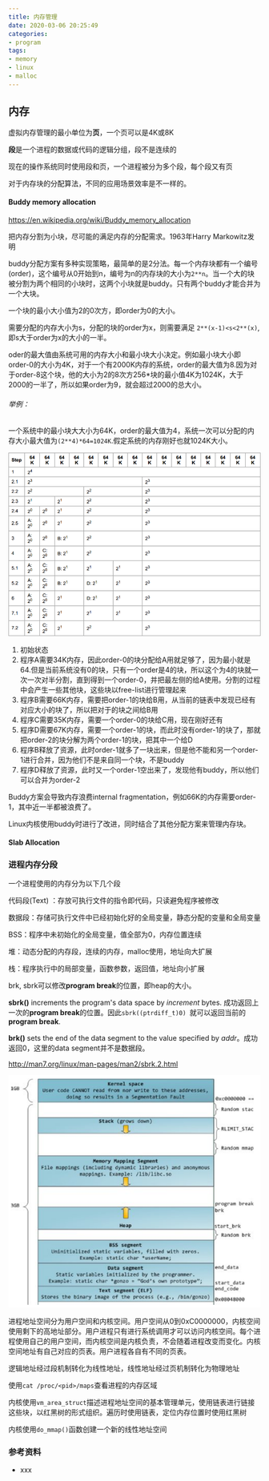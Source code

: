 ```yaml
---
title: 内存管理
date: 2020-03-06 20:25:49
categories:
- program
tags:
- memory
- linux
- malloc
---
```




## 内存


虚拟内存管理的最小单位为**页**，一个页可以是4K或8K

**段**是一个进程的数据或代码的逻辑分组，段不是连续的

现在的操作系统同时使用段和页，一个进程被分为多个段，每个段又有页

对于内存块的分配算法，不同的应用场景效率是不一样的。

#### Buddy memory allocation

https://en.wikipedia.org/wiki/Buddy_memory_allocation  

把内存分割为小块，尽可能的满足内存的分配需求。1963年Harry Markowitz发明

buddy分配方案有多种实现策略，最简单的是2分法。每一个内存块都有一个编号(order)，这个编号从0开始到n，编号为n的内存块的大小为`2**n`。当一个大的块被分割为两个相同的小块时，这两个小块就是buddy。只有两个buddy才能合并为一个大块。

一个块的最小大小值为2的0次方，即order为0的大小。

需要分配的内存大小为s，分配的块的order为x，则需要满足 `2**(x-1)<s<2**(x)`,即s大于order为x的大小的一半。

oder的最大值由系统可用的内存大小和最小块大小决定。例如最小块大小即order-0的大小为4K，对于一个有2000K内存的系统，order的最大值为8.因为对于order-8这个块，他的大小为2的8次方256*块的最小值4K为1024K，大于2000的一半了，所以如果order为9，就会超过2000的总大小。

###### 举例：

一个系统中的最小块大大小为64K，order的最大值为4，系统一次可以分配的内存大小最大值为`(2**4)*64=1024K`.假定系统的内存刚好也就1024K大小。

![buddyexp](/uploads/memory/buddyexp.png)

1. 初始状态
2. 程序A需要34K内存，因此order-0的块分配给A用就足够了，因为最小就是64.但是当前系统没有0的块，只有一个order是4的块，所以这个为4的块就一次一次对半分割，直到得到一个order-0，并把最左侧的给A使用。分割的过程中会产生一些其他块，这些块以free-list进行管理起来
3. 程序B需要66K内存，需要把order-1的块给B用，从当前的链表中发现已经有对应大小的块了，所以把对于的块之间给B用
4. 程序C需要35K内存，需要一个order-0的块给C用，现在刚好还有
5. 程序D需要67K内存，需要一个order-1的块，而此时没有order-1的块了，那就把order-2的块分解为两个order-1的块，把其中一个给D
6. 程序B释放了资源，此时order-1就多了一块出来，但是他不能和另一个order-1进行合并，因为他们不是来自同一个块，不是buddy
7. 程序D释放了资源，此时又一个order-1空出来了，发现他有buddy，所以他们可以合并为order-2

Buddy方案会导致内存浪费internal fragmentation，例如66K的内存需要order-1，其中近一半都被浪费了。

Linux内核使用buddy时进行了改进，同时结合了其他分配方案来管理内存块。

#### Slab Allocation

### 进程内存分段

一个进程使用的内存分为以下几个段

代码段(Text) ：存放可执行文件的指令即代码，只读避免程序被修改

数据段：存储可执行文件中已经初始化好的全局变量，静态分配的变量和全局变量

BSS：程序中未初始化的全局变量，值全部为0，内存位置连续

堆：动态分配的内存段，连续的内存，malloc使用，地址向大扩展

栈：程序执行中的局部变量，函数参数，返回值，地址向小扩展



brk, sbrk可以修改**program break**的位置，即heap的大小。

**sbrk()** increments the program's data space by *increment* bytes. 成功返回上一次的**program break**的位置。因此`sbrk((ptrdiff_t)0) `就可以返回当前的**program break**.

**brk()** sets the end of the data segment to the value specified by *addr*。成功返回0，这里的data segment并不是数据段。


http://man7.org/linux/man-pages/man2/sbrk.2.html

![linuxmemory](/uploads/memory/linuxmemory.png)

进程地址空间分为用户空间和内核空间。用户空间从0到0xC0000000，内核空间使用剩下的高地址部分。用户进程只有进行系统调用才可以访问内核空间。每个进程使用自己的用户空间，而内核空间是内核负责，不会随着进程改变而变化。内核空间地址有自己对应的页表。用户进程各自有不同的页表。

逻辑地址经过段机制转化为线性地址，线性地址经过页机制转化为物理地址

使用`cat /proc/<pid>/maps`查看进程的内存区域

内核使用`vm_area_struct`描述进程地址空间的基本管理单元，使用链表进行链接这些块，以红黑树的形式组织。遍历时使用链表，定位内存位置时使用红黑树

内核使用`do_mmap()`函数创建一个新的线性地址空间

### 参考资料

* xxx











